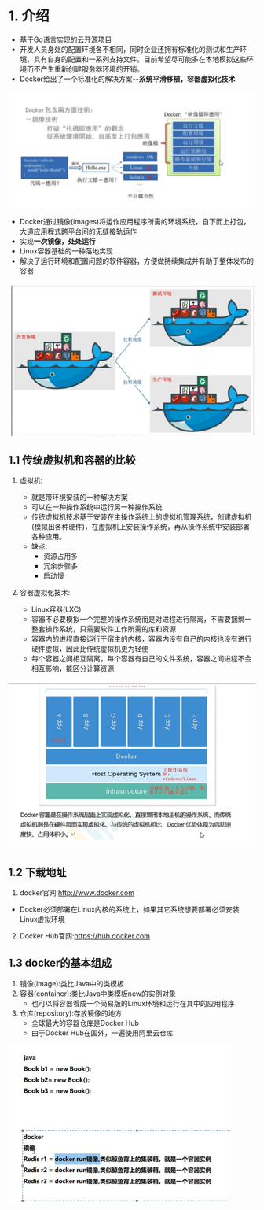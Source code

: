 # 1. 介绍
* 基于Go语言实现的云开源项目
* 开发人员身处的配置环境各不相同，同时企业还拥有标准化的测试和生产环境，具有自身的配置和一系列支持文件。目前希望尽可能多在本地模拟这些环境而不产生重新创建服务器环境的开销。
* Docker给出了一个标准化的解决方案--**系统平滑移植，容器虚拟化技术**

![](picture/02.png)

* Docker通过镜像(images)将运作应用程序所需的环境系统，自下而上打包，大道应用程式跨平台间的无缝接轨运作
* 实现**一次镜像，处处运行**
* Linux容器基础的一种落地实现
* 解决了运行环境和配置问题的软件容器，方便做持续集成并有助于整体发布的容器

![](picture/04.png)

## 1.1 传统虚拟机和容器的比较

1. 虚拟机:
   * 就是带环境安装的一种解决方案
   * 可以在一种操作系统中运行另一种操作系统
   * 传统虚拟机技术基于安装在主操作系统上的虚拟机管理系统，创建虚拟机(模拟出各种硬件)，在虚拟机上安装操作系统，再从操作系统中安装部署各种应用。
   * 缺点:
     * 资源占用多
     * 冗余步骤多
     * 启动慢

2. 容器虚拟化技术:
   * Linux容器(LXC)
   * 容器不必要模拟一个完整的操作系统而是对进程进行隔离，不需要捆绑一整套操作系统，只需要软件工作所需的库和资源
   * 容器内的进程直接运行于宿主的内核，容器内没有自己的内核也没有进行硬件虚拟，因此比传统虚拟机更为轻便
   * 每个容器之间相互隔离，每个容器有自己的文件系统，容器之间进程不会相互影响，能区分计算资源

![](picture/03.png)

## 1.2 下载地址

1. docker官网:http://www.docker.com

* Docker必须部署在Linux内核的系统上，如果其它系统想要部署必须安装Linux虚拟环境

2. Docker Hub官网:https://hub.docker.com

## 1.3 docker的基本组成

1. 镜像(image):类比Java中的类模板
2. 容器(container):类比Java中类模板new的实例对象
   * 也可以将容器看成一个简易版的Linux环境和运行在其中的应用程序
3. 仓库(repository):存放镜像的地方
   * 全球最大的容器仓库是Docker Hub
   * 由于Docker Hub在国外，一遍使用阿里云仓库

![](picture/05.png)
